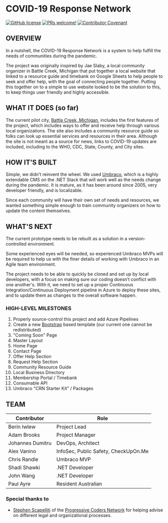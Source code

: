 # COVID-19 Response Network

[![GitHub license](https://img.shields.io/github/license/Vertical-OSS/covid-response-network)](https://github.com/Vertical-OSS/covid-response-network/blob/master/LICENSE) [![PRs welcome!](https://img.shields.io/badge/PRs-welcome-brightgreen.svg)](./CONTRIBUTING.md) [![Contributor Covenant](https://img.shields.io/badge/Contributor%20Covenant-v2.0%20adopted-ff69b4.svg)](./CODE_OF_CONDUCT.md)


## OVERVIEW

In a nutshell, the COVID-19 Response Network is a system to help fulfill the needs of communities during the pandemic.   

The project was originally inspired by Jae Slaby, a local community organizer in Battle Creek, Michigan that put together a local website that linked to a resource guide and timebank on Google Sheets to help people to seek and offer help, with the goal of connecting people together. Putting this together on to a simple to use website looked to be the solution to this, to keep things user friendly and highly accessible.

## WHAT IT DOES (so far)

The current pilot city, [Battle Creek, Michigan](https://battlecreek.covidresponse.net), includes the first features of the project, which includes ways to offer and receive help through various local organizations.  The site also includes a community resource guide so folks can look up essential services and resources in their area.   Although the site is not meant as a source for news, links to COVID-19 updates are included, including to the WHO, CDC, State, County, and City sites. 

## HOW IT’S BUILT

Simple, we didn’t reinvent the wheel.  We used [Umbraco](https://umbraco.com/), which is a highly extendable CMS on the .NET Stack that will work well as the needs change during the pandemic. It is mature, as it has been around since 2005, very developer friendly, and is localizable.

Since each community will have their own set of needs and resources, we wanted something simple enough to train community organizers on how to update the content themselves.

## WHAT'S NEXT

The current prototype needs to be rebuilt as a solution in a version-controlled environment.   

Some experienced eyes will be needed, so experienced Umbraco MVPs will be required to help us with the finer details of working with Umbraco in an Agile team environment. 

The project needs to be able to quickly be cloned and set up by local developers, with a focus on making sure our coding doesn’t conflict with one another's.  With it, we need to set up a proper Continuous Integration/Continuous Deployment pipeline in Azure to deploy these sites, and to update them as changes to the overall software happen. 

### HIGH-LEVEL MILESTONES

1. Properly source-control this project and add Azure Pipelines
2. Create a new [Bootstrap](https://getbootstrap.com/) based template (our current one cannot be redistributed)
3. "Coming Soon" Page  
4. Master Layout 
5. Home Page
6. Contact Page
7. Offer Help Section
8. Request Help Section
9. Community Resource Guide
10. Local Business Directory
11. Membership Portal / Timebank
12. Consumable API
13. Umbraco "CRN Starter Kit" / Packages



## TEAM

| Contributor      | Role                                 |
| ---------------- | ------------------------------------ |
| Berin Iwlew      | Project Lead                         |
| Adam Brooks      | Project Manager                      |
| Johannes Dumitru | DevOps, Architect                    |
| Alex Vanino      | InfoSec, Public Safety, CheckUpOn.Me |
| Chris Randle     | Umbraco MVP                          |
| Shadi Shawki     | .NET Developer                       |
| John Wang        | .NET Developer                       |
| Paul Ayre        | Resident Australian                  |



### Special thanks to

- [Stephen Scapelliti](https://www.linkedin.com/in/stephen-scapelliti/) of the [Progressive Coders Network](https://progcode.org/) for helping advise on different legal and organizational processes.